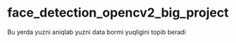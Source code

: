 # face_detection_opencv2_big_project
Bu yerda yuzni aniqlab yuzni data bormi yuqligini topib beradi
